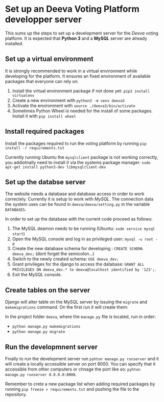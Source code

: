 # Set up an Deeva Voting Platform developper server

This sums up the steps to set up a development server for the *Deeva* voting platform. It is expected that **Python 3** and a **MySQL** server are already installed.


## Set up a virtual environment

It is strongly recommended to work in a virtual environment while developing for the platform. It ensures an fixed environment of available packages that everyone can rely on.

1. Install the virtual environment package if not done yet: `pip3 install virtualenv`
1. Create a new environment with `python3 -m venv deeva3`
1. Activate the environment with `source ./deeva3/bin/activate`
1. Sometimes Python Wheel is needed for the install of some packages. Install it with `pip install wheel`


## Install required packages

Install the packages required to run the voting platform by running `pip install -r requirements.txt`

Currently running Ubuntu the `mysqlclient` package is not working correctly, you addiotnally need to install it via the systems package manager: `sudo apt-get install python3-dev libmysqlclient-dev`

## Set up the databse server

The website needs a database and database access in order to work correctely. Currently it is setup to work with *MySQL*. The connection data the system uses can be found in `deeva/deeva/setting.py` in the variable `DATABASES`.

In order to set up the database with the current code proceed as follows:

1. The MySQL deamon needs to be running (Ubuntu: `sudo service mysql start`)
1. Open the MySQL console and log in as privileged user: `mysql -u root -p`
1. Create the new database schema for developing : `CREATE SCHEMA deeva_dev;` (dont forget the semicolon...)
1. Switch to the newly created schema: `USE deeva_dev;`
1. Grant privileges for the django to access the database: `GRANT ALL PRIVILEGES ON deeva_dev.* to deeva@localhost identified by '123';`.
1. Exit the MySQL console.

## Create tables on the server

Django will alter table on the MySQL server by issuing the `migrate` and `makemigrations` command. On the first run it will create them:

In the project folder `deeva`, where the `manage.py` file is located, run in order:
  * `python manage.py makemigrations`
  * `python manage.py migrate`

## Run the developmnent server

Finally to run the development server run `pyhton manage.py runserver` and it will create a locally accessible server on port 8000. You can specify that it accessible from other computers or chnage the port like so: `pyhton manage.py runserver 0.0.0.0:8000`.

Remember to crete a new package list when adding required packages by running `pip freeze > requirements.txt` and pushing the file to the repository.
